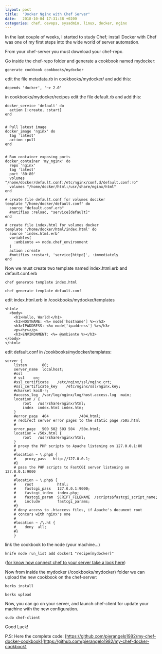 ```yaml
---
layout: post
title:  "Docker Nginx with Chef Server"
date:   2018-10-04 17:31:38 +0200
categories: chef, devops, sysadmin, linux, docker, nginx
---
```


In the last couple of weeks, I started to study Chef; install Docker with Chef was one of my first steps into the wide world of server automation.

From your chef-server you must download your chef-repo.

Go inside the chef-repo folder and generate a cookbook named mydocker:
```
generate cookbook cookbooks/mydocker
```
edit the file metadata.rb in cookbooks/mydocker/ and add this:
```
depends 'docker', '~> 2.0'
```
in cookbooks/mydocker/recipes edit the file default.rb and add this:
```
docker_service 'default' do
  action [:create, :start]
end


# Pull latest image
docker_image 'nginx' do
  tag 'latest'
  action :pull
end


# Run container exposing ports
docker_container 'my_nginx' do
  repo 'nginx'
  tag 'latest'
  port '80:80'
  volumes "/home/docker/default.conf:/etc/nginx/conf.d/default.conf:ro"
  volumes "/home/docker/html:/usr/share/nginx/html"
end

# create file default.conf for volumes doccker
template "/home/docker/default.conf" do
  source "default.conf.erb"
  #notifies :reload, "service[default]"
end

# create file index.html for volumes docker
template '/home/docker/html/index.html' do
  source 'index.html.erb'
  variables(
    :ambiente => node.chef_environment
  )
  action :create
  #notifies :restart, 'service[httpd]', :immediately
end
```
Now we must create two template named index.html.erb and default.conf.erb
```
chef generate template index.html
```
```
chef generate template default.conf
```
edit index.html.erb in /cookbooks/mydocker/templates
```
<html>
  <body>
    <h1>Hello, World!</h1>
    <h3>HOSTNAME: <%= node['hostname'] %></h3>
    <h3>IPADDRESS: <%= node['ipaddress'] %></h3>
    <p><hr></p>
    <h3>ENVIRONMENT: <%= @ambiente %></h3>
</body>
</html>
```
edit default.conf in /cookbooks/mydocker/templates:
```
server {
    listen       80;
    server_name  localhost;
    #ssl
    # ssl    on;
    #ssl_certificate    /etc/nginx/ssl/nginx.crt;
    #ssl_certificate_key    /etc/nginx/ssl/nginx.key;
    #charset koi8-r;
    #access_log  /var/log/nginx/log/host.access.log  main;
    location / {
        root   /usr/share/nginx/html;
        index  index.html index.htm;
    }
    #error_page  404              /404.html;
    # redirect server error pages to the static page /50x.html
    #
    error_page   500 502 503 504  /50x.html;
    location = /50x.html {
        root   /usr/share/nginx/html;
    }
    # proxy the PHP scripts to Apache listening on 127.0.0.1:80
    #
    #location ~ \.php$ {
    #    proxy_pass   http://127.0.0.1;
    #}
    # pass the PHP scripts to FastCGI server listening on 127.0.0.1:9000
    #
    #location ~ \.php$ {
    #    root           html;
    #    fastcgi_pass   127.0.0.1:9000;
    #    fastcgi_index  index.php;
    #    fastcgi_param  SCRIPT_FILENAME  /scripts$fastcgi_script_name;
    #    include        fastcgi_params;
    #}
    # deny access to .htaccess files, if Apache's document root
    # concurs with nginx's one
    #
    #location ~ /\.ht {
    #    deny  all;
    #}
    }
```
link the cookbook to the node (your machine…)
```
knife node run_list add docker1 "recipe[mydocker]"
```
([for know how connect chef to your server take a look here](https://docs.chef.io/install_bootstrap.html))

Now from inside the mydocker (/cookbooks/mydocker) folder we can upload the new cookbook on the chef-server:
```
berks install
```
```
berks upload
```
Now, you can go on your server, and launch chef-client for update your machine with the new configuration.
```
sudo chef-client
```
Good Luck!

P.S: Here the complete code: [https://github.com/pierangelo1982/my-chef-docker-cookbook](https://github.com/pierangelo1982/my-chef-docker-cookbook)
